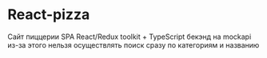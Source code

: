 # React-pizza
Сайт пиццерии SPA React/Redux toolkit + TypeScript бекэнд на mockapi 
из-за этого нельзя осуществлять поиск сразу по категориям и названию
